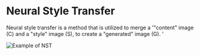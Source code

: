 # Neural Style Transfer

Neural style transfer is a method that is utilized to merge a '"content" image (C) and a "style" image (S), to create a "generated" image (G). '

![Example of NST](assets/images/louvre_generated.png)

